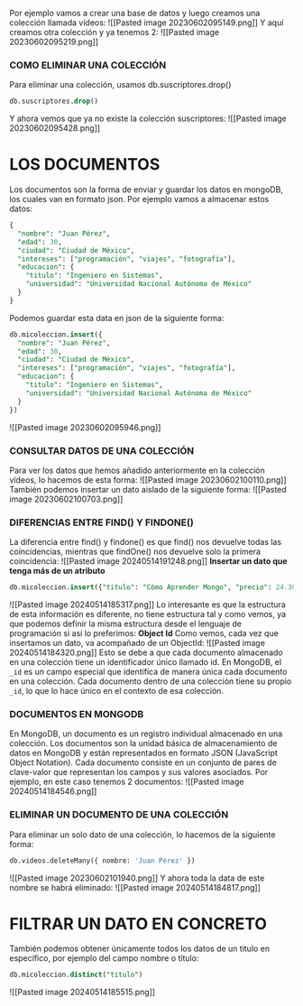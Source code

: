 Por ejemplo vamos a crear una base de datos y luego creamos una colección llamada vídeos:
![[Pasted image 20230602095149.png]]
Y aquí creamos otra colección y ya tenemos 2:
![[Pasted image 20230602095219.png]]
### COMO ELIMINAR UNA COLECCIÓN
Para eliminar una colección, usamos db.suscriptores.drop()
```sql
db.suscriptores.drop()
```
Y ahora vemos que ya no existe la colección suscriptores:
![[Pasted image 20230602095428.png]]
# LOS DOCUMENTOS
Los documentos son la forma de enviar y guardar los datos en mongoDB, los cuales van en formato json. Por ejemplo vamos a almacenar estos datos:
```sql
{
  "nombre": "Juan Pérez",
  "edad": 30,
  "ciudad": "Ciudad de México",
  "intereses": ["programación", "viajes", "fotografía"],
  "educacion": {
    "titulo": "Ingeniero en Sistemas",
    "universidad": "Universidad Nacional Autónoma de México"
  }
}
```
Podemos guardar esta data en json de la siguiente forma:
```sql
db.micoleccion.insert({
  "nombre": "Juan Pérez",
  "edad": 30,
  "ciudad": "Ciudad de México",
  "intereses": ["programación", "viajes", "fotografía"],
  "educacion": {
    "titulo": "Ingeniero en Sistemas",
    "universidad": "Universidad Nacional Autónoma de México"
  }
})
```
![[Pasted image 20230602095946.png]]
### CONSULTAR DATOS DE UNA COLECCIÓN
Para ver los datos que hemos añadido anteriormente en la colección vídeos, lo hacemos de esta forma:
![[Pasted image 20230602100110.png]]
También podemos insertar un dato aislado de la siguiente forma:
![[Pasted image 20230602100703.png]]
### DIFERENCIAS ENTRE FIND() Y FINDONE()
La diferencia entre find() y findone() es que find() nos devuelve todas las coincidencias, mientras que findOne() nos devuelve solo la primera coincidencia:
![[Pasted image 20240514191248.png]]
**Insertar un dato que tenga más de un atributo**
```sql
db.micoleccion.insert({"titulo": "Cómo Aprender Mongo", "precio": 24.30})
```
![[Pasted image 20240514185317.png]]
Lo interesante es que la estructura de esta información es diferente, no tiene estructura tal y como vemos, ya que podemos definir la misma estructura desde el lenguaje de programación si así lo preferimos:
**Object Id**
Como vemos, cada vez que insertamos un dato, va acompañado de un ObjectId:
![[Pasted image 20240514184320.png]]
Esto se debe a que cada documento almacenado en una colección tiene un identificador único llamado id. En MongoDB, el `_id` es un campo especial que identifica de manera única cada documento en una colección. Cada documento dentro de una colección tiene su propio `_id`, lo que lo hace único en el contexto de esa colección.
### DOCUMENTOS EN MONGODB
En MongoDB, un documento es un registro individual almacenado en una colección. Los documentos son la unidad básica de almacenamiento de datos en MongoDB y están representados en formato JSON (JavaScript Object Notation). Cada documento consiste en un conjunto de pares de clave-valor que representan los campos y sus valores asociados. Por ejemplo, en este caso tenemos 2 documentos:
![[Pasted image 20240514184546.png]]
### ELIMINAR UN DOCUMENTO DE UNA COLECCIÓN
Para eliminar un solo dato de una colección, lo hacemos de la siguiente forma:
```sql
db.videos.deleteMany({ nombre: 'Juan Pérez' })
```
![[Pasted image 20230602101940.png]]
Y ahora toda la data de este nombre se habrá eliminado:
![[Pasted image 20240514184817.png]]
# FILTRAR UN DATO EN CONCRETO
También podemos obtener únicamente todos los datos de un titulo en específico, por ejemplo del campo nombre o título:
```sql
db.micoleccion.distinct("titulo")
```
![[Pasted image 20240514185515.png]]
